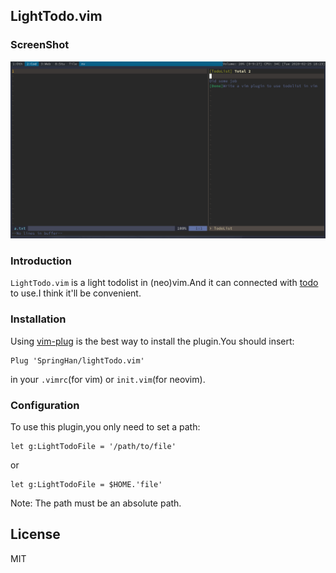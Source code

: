 ## LightTodo.vim

### ScreenShot

![lightLine](./a.png)

### Introduction

`LightTodo.vim` is a light todolist in (neo)vim.And it can connected with [todo](https://github.com/mattn/todo) to use.I think it'll be convenient.

### Installation

Using [vim-plug](https://github.com/junegunn/vim-plug) is the best way to install the plugin.You should insert:

```vim
Plug 'SpringHan/lightTodo.vim'
```

in your `.vimrc`(for vim) or `init.vim`(for neovim).

### Configuration

To use this plugin,you only need to set a path:

```vim
let g:LightTodoFile = '/path/to/file'
```

or

```vim
let g:LightTodoFile = $HOME.'file'
```

Note: The path must be an absolute path.

## License

MIT
